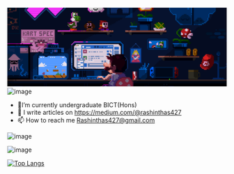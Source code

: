 ![MasterHead](https://github.com/Yasasisuru/yasasisuru/blob/main/ddjk36s-36e736ed-a3f5-4ead-bc5a-2055ad79d8a7.gif?raw=true)
![image](https://github.com/Rashintha-Shehan/Rashintha-Shehan/assets/143130147/04fac179-e6f1-4b44-a1f9-8ceccdb2a663)

- 🌱I’m currently undergraduate BICT(Hons)
- 📝 I  write articles on https://medium.com/@rashinthas427
- 📫 How to reach me Rashinthas427@gmail.com

![image](https://github.com/Rashintha-Shehan/Rashintha-Shehan/assets/143130147/731796d4-8b84-4aa9-9e4f-3fdab063f71e)

![image](https://github.com/Rashintha-Shehan/Rashintha-Shehan/assets/143130147/d0ef5611-a258-42ce-b4ff-ec5bfa2f9bef)

[![Top Langs](https://github-readme-stats.vercel.app/api/top-langs/?username=Rashintha-Shehan)](https://github.com/anuraghazra/github-readme-stats)














